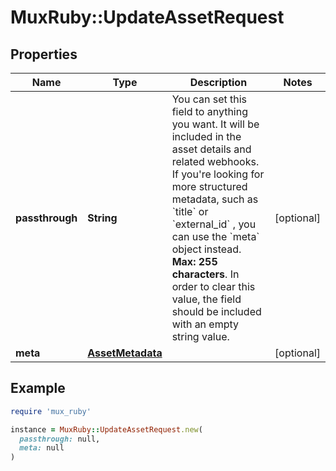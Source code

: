 # MuxRuby::UpdateAssetRequest

## Properties

| Name | Type | Description | Notes |
| ---- | ---- | ----------- | ----- |
| **passthrough** | **String** | You can set this field to anything you want. It will be included in the asset details and related webhooks. If you&#39;re looking for more structured metadata, such as &#x60;title&#x60; or &#x60;external_id&#x60; , you can use the &#x60;meta&#x60; object instead. **Max: 255 characters**. In order to clear this value, the field should be included with an empty string value. | [optional] |
| **meta** | [**AssetMetadata**](AssetMetadata.md) |  | [optional] |

## Example

```ruby
require 'mux_ruby'

instance = MuxRuby::UpdateAssetRequest.new(
  passthrough: null,
  meta: null
)
```

